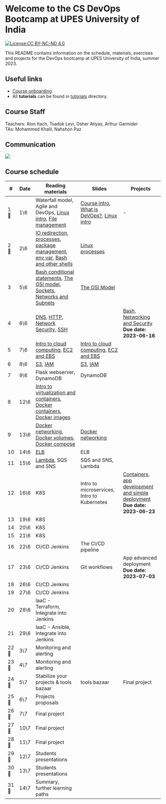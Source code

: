 # Welcome to the CS DevOps Bootcamp at UPES University of India

[![License:CC BY-NC-ND 4.0](https://img.shields.io/badge/License-CC%20BY--NC--ND%204.0-lightgrey.svg)](https://creativecommons.org/licenses/by-nc-nd/4.0/)

This README contains information on the schedule, materials, exercises and projects for the DevOps bootcamp at UPES University of India, summer 2023.

## Useful links

- [Course onboarding](onboarding.md).
- All **tutorials** can be found in [tutorials](tutorials) directory.

## Course Staff

Teachers: Alon Itach, Tsadok Levi, Osher Atiyas, Arthur Garmider       
TAs: Mohammed Khalil, Nahshon Paz 

## Communication 

![](.img/slack.png)

## Course schedule

| #     | Date  | Reading materials                                                                                                                                                                                                                                                             | Slides                                                                                                                                                                                                                                                         | Projects                                                                                                     |
|-------|-------|-------------------------------------------------------------------------------------------------------------------------------------------------------------------------------------------------------------------------------------------------------------------------------|----------------------------------------------------------------------------------------------------------------------------------------------------------------------------------------------------------------------------------------------------------------|--------------------------------------------------------------------------------------------------------------|
| 1 🤝  | 	1\6  | Waterfall model, Agile and DevOps, [Linux intro](tutorials/linux_intro.md), [File management](tutorials/linux_file_management.md)                                                                                                                                             | [Course intro](https://alonitac.github.io/DevOpsBootcampUPES/slides/intro.html), [What is DeVOps?](https://alonitac.github.io/DevOpsBootcampUPES/slides/whatisdevops.html), [Linux intro](https://alonitac.github.io/DevOpsBootcampUPES/slides/linux_intro.html) | -                                                                                                            |
| 2 🤝  | 	2\6  | [IO redirection](tutorials/linux_io_redirection.md), [processes](tutorials/linux_processes.md), [package management](tutorials/linux_package_management.md), [env var](tutorials/linux_environment_variables.md), [Bash and other shells](tutorials/bash_and_other_shells.md) | [Linux processes](https://alonitac.github.io/DevOpsBootcampUPES/slides/linux_processes.html)                                                                                                                                                                   | 
| 3     | 5\6   | [Bash conditional statements](tutorials/bash_conditional_statements.md), [The OSI model](tutorials/networking_OSI_model.md), [Sockets](tutorials/networking_linux_sockets.md), [Networks and Subnets](tutorials/networking_computer_nets.md)                                  | [The OSI Model](https://alonitac.github.io/DevOpsBootcampUPES/slides/networking_OSI_model.html)                                                                                                                                                                |
| 4     | 6\6   | [DNS](tutorials/networking_dns.md), [HTTP](tutorials/networking_http.md),  [Network Security](tutorials/networking_security.md), [SSH](tutorials/networking_ssh.md)                                                                                                           |                                                                                                                                                                                                                                                                | [Bash, Networking and Security](projects/bash_networking_security) <br> **Due date: 2023-06-16**             | 
| 5     | 7\6   | [Intro to cloud computing](tutorials/aws_intro.md), [EC2 and EBS](tutorials/aws_ec2_ebs.md)                                                                                                                                                                                   | [Intro to cloud computing](https://alonitac.github.io/DevOpsBootcampUPES/slides/aws_intro.html), [EC2 and EBS](https://alonitac.github.io/DevOpsBootcampUPES/slides/aws_ec2_ebs.html)                                                                          |
| 6     | 8\6   | [S3](tutorials/aws_s3.md), [IAM](tutorials/aws_iam.md)                                                                                                                                                                                                                        | [S3](https://alonitac.github.io/DevOpsBootcampUPES/slides/aws_s3.html), [IAM](https://alonitac.github.io/DevOpsBootcampUPES/slides/aws_iam.html)                                                                                                               |
| 7     | 9\6   | Flask webserver, DynamoDB                                                                                                                                                                                                                                                     | DynamoDB                                                                                                                                                                                                                                                       |
| 8     | 12\6  | [Intro to virtualization and containers](tutorials/docker_intro.md), [Docker containers](tutorials/docker_containers.md), [Docker images](tutorials/docker_images.md)                                                                                                         | 
| 9     | 13\6  | [Docker networking](tutorials/docker_networking.md), [Docker volumes](tutorials/docker_volumes.md), [Docker compose](tutorials/docker_compose.md)                                                                                                                             | [Docker networking](https://alonitac.github.io/DevOpsBootcampUPES/slides/docker_networking.html)                                                                                                                                                               |                                                                                                              |
| 10    | 14\6  | [ELB](tutorials/aws_elb.md)                                                                                                                                                                                                                                                   | ELB                                                                                                                                                                                                                                  |
| 11    | 15\6  | [Lambda](tutorials/aws_lambda.md), SQS and SNS                                                                                                                                                                                                                                | SQS and SNS, Lambda                                                                                                                                                                                                                                            |
| 12    | 16\6  | K8S                                                                                                                                                                                                                                                                           | Intro to microservices, Intro to Kubernetes                                                                                                                                                                                                                    | [Containers, app development and simple deployment](projects/app_development_I) <br> **Due date: 2023-06-23** |
| 13    | 19\6  | K8S                                                                                                                                                                                                                                                                           |
| 14    | 20\6  | K8S                                                                                                                                                                                                                                                                           |
| 15    | 21\6  | K8S                                                                                                                                                                                                                                                                           |                                                                                                                                                                                                                                                                |                                                                                                              | 
| 16    | 22\6  | CI/CD Jenkins                                                                                                                                                                                                                                                                 | The CI/CD pipeline                                                                                                                                                                                                                                             |
| 17    | 23\6  | CI/CD Jenkins                                                                                                                                                                                                                                                                 | Git workflows                                                                                                                                                                                                                                                  | App advanced deployment<br>**Due date: 2023-07-03**                                                          |
| 18    | 26\6  | CI/CD Jenkins                                                                                                                                                                                                                                                                 |
| 19    | 27\6  | CI/CD Jenkins                                                                                                                                                                                                                                                                 |                                                                                                                                                                                                                                                                |                                                                                           |
| 20    | 28\6  | IaaC - Terraform, Integrate into Jenkins                                                                                                                                                                                                                                      |
| 21    | 29\6  | IaaC - Ansible, Integrate into Jenkins                                                                                                                                                                                                                                        |
| 22 🤝 | 	3\7  | Monitoring and alerting                                                                                                                                                                                                                                                       |
| 23 🤝 | 	4\7  | Monitoring and alerting                                                                                                                                                                                                                                                       |
| 24 🤝 | 	5\7  | Stabilize your projects & tools bazaar                                                                                                                                                                                                                                        | tools bazaar                                                                                                                                                                                                                                                   | Final project                                                                                                | 
| 25 🤝 | 	6\7  | Projects proposals                                                                                                                                                                                                                                                            |
| 26 🤝 | 	7\7  | Final project                                                                                                                                                                                                                                                                 |
| 27 🤝 | 	10\7 | Final project                                                                                                                                                                                                                                                                 |
| 28 🤝 | 	11\7 | Final project                                                                                                                                                                                                                                                                 |
| 29 🤝 | 	12\7 | Students presentations                                                                                                                                                                                                                                                        |
| 30 🤝 | 	13\7 | Students presentations                                                                                                                                                                                                                                                        |
| 31 🤝 | 	14\7 | Summary, further learning paths                                                                                                                                                                                                                                               |





